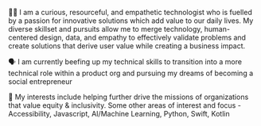 

👋🏽 I am a curious, resourceful, and empathetic technologist who is fuelled by a passion for innovative solutions which add value to our daily lives.
 My diverse skillset and pursuits allow me to merge technology, human-centered design, data, and empathy to effectively validate problems and create solutions that derive user value while creating a business impact. 

🗣 I am currently beefing up my technical skills to transition into a more technical role within a product org and pursuing my dreams of becoming a social entrepreneur

👥  My interests include helping further drive the missions of organizations that value equity & inclusivity. Some other areas of interest and focus - Accessibility, Javascript, AI/Machine Learning, Python, Swift, Kotlin

